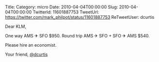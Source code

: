 Title: 
Category: micro
Date: 2010-04-04T00:00:00
Slug: 2010-04-04T00:00:00
TwitterId: 11601887753
TweetUrl: https://twitter.com/mark_philpot/status/11601887753
ReTweetUser: dcurtis

<i class="fa fa-retweet" aria-hidden="true"></i> Dear KLM, 

One way AMS ✈ SFO $950. 
Round trip AMS ✈ SFO + SFO  ✈ AMS $540.

Please hire an economist.

Your friend, 
[@dcurtis](https://twitter.com/dcurtis)